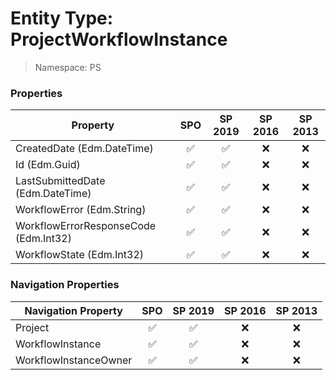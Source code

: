 # Entity Type: ProjectWorkflowInstance

> Namespace: PS

### Properties

Property | SPO | SP 2019 | SP 2016 | SP 2013
----------|:---:|:-------:|:-------:|:-------:
CreatedDate (Edm.DateTime) | ✅ | ✅ | ❌ | ❌
Id (Edm.Guid) | ✅ | ✅ | ❌ | ❌
LastSubmittedDate (Edm.DateTime) | ✅ | ✅ | ❌ | ❌
WorkflowError (Edm.String) | ✅ | ✅ | ❌ | ❌
WorkflowErrorResponseCode (Edm.Int32) | ✅ | ✅ | ❌ | ❌
WorkflowState (Edm.Int32) | ✅ | ✅ | ❌ | ❌

### Navigation Properties

Navigation Property | SPO | SP 2019 | SP 2016 | SP 2013
----------|:---:|:-------:|:-------:|:-------:
Project | ✅ | ✅ | ❌ | ❌
WorkflowInstance | ✅ | ✅ | ❌ | ❌
WorkflowInstanceOwner | ✅ | ✅ | ❌ | ❌
